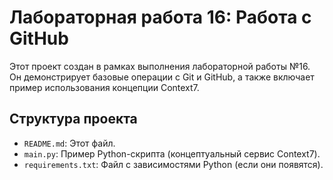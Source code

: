 # Лабораторная работа 16: Работа с GitHub

Этот проект создан в рамках выполнения лабораторной работы №16.
Он демонстрирует базовые операции с Git и GitHub, а также включает пример использования концепции Context7.

## Структура проекта

- `README.md`: Этот файл.
- `main.py`: Пример Python-скрипта (концептуальный сервис Context7).
- `requirements.txt`: Файл с зависимостями Python (если они появятся). 